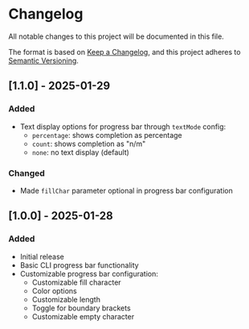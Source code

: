 # Changelog
All notable changes to this project will be documented in this file.

The format is based on [Keep a Changelog](https://keepachangelog.com/en/1.0.0/),
and this project adheres to [Semantic Versioning](https://semver.org/spec/v2.0.0.html).

## [1.1.0] - 2025-01-29
### Added
- Text display options for progress bar through `textMode` config:
  - `percentage`: shows completion as percentage
  - `count`: shows completion as "n/m"
  - `none`: no text display (default)

### Changed
- Made `fillChar` parameter optional in progress bar configuration

## [1.0.0] - 2025-01-28
### Added
- Initial release
- Basic CLI progress bar functionality
- Customizable progress bar configuration:
  - Customizable fill character
  - Color options
  - Customizable length
  - Toggle for boundary brackets
  - Customizable empty character
